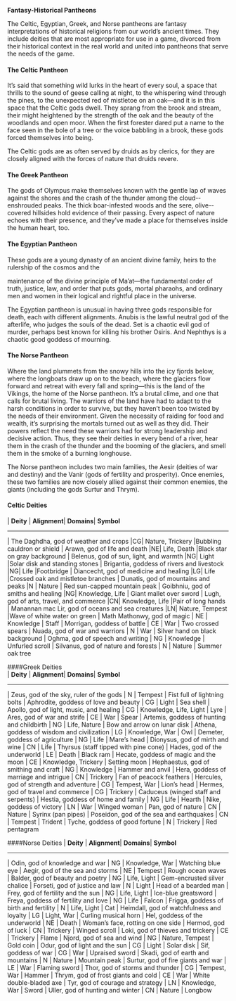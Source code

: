 **Fantasy-Historical Pantheons**

The Celtic, Egyptian, Greek, and Norse pantheons are fantasy
interpretations of historical religions from our world’s ancient times.
They include deities that are most appropriate for use in a game,
divorced from their historical context in the real world and united into
pantheons that serve the needs of the game.

#### The Celtic Pantheon

It’s said that something wild lurks in the heart of every soul, a space
that thrills to the sound of geese calling at night, to the whispering
wind through the pines, to the unexpected red of mistletoe on an oak—and
it is in this space that the Celtic gods dwell. They sprang from the
brook and stream, their might heightened by the strength of the oak and
the beauty of the woodlands and open moor. When the first forester dared
put a name to the face seen in the bole of a tree or the voice babbling
in a brook, these gods forced themselves into being.

The Celtic gods are as often served by druids as by clerics, for they
are closely aligned with the forces of nature that druids revere.

#### The Greek Pantheon

The gods of Olympus make themselves known with the gentle lap of waves
against the shores and the crash of the thunder among the
cloud-­enshrouded peaks. The thick boar-­infested woods and the
sere, olive-­covered hillsides hold evidence of their passing. Every
aspect of nature echoes with their presence, and they’ve made a place
for themselves inside the human heart, too.

#### The Egyptian Pantheon

These gods are a young dynasty of an ancient divine family, heirs to the
rulership of the cosmos and the

maintenance of the divine principle of Ma’at—the fundamental order of
truth, justice, law, and order that puts gods, mortal pharaohs, and
ordinary men and women in their logical and rightful place in the
universe.

The Egyptian pantheon is unusual in having three gods responsible for
death, each with different alignments. Anubis is the lawful neutral god
of the afterlife, who judges the souls of the dead. Set is a chaotic
evil god of murder, perhaps best known for killing his brother Osiris.
And Nephthys is a chaotic good goddess of mourning.

#### The Norse Pantheon

Where the land plummets from the snowy hills into the icy fjords below,
where the longboats draw up on to the beach, where the glaciers flow
forward and retreat with every fall and spring—this is the land of the
Vikings, the home of the Norse pantheon. It’s a brutal clime, and one
that calls for brutal living. The warriors of the land have had to adapt
to the harsh conditions in order to survive, but they haven’t been too
twisted by the needs of their environment. Given the necessity of
raiding for food and wealth, it’s surprising the mortals turned out as
well as they did. Their powers reflect the need these warriors had for
strong leadership and decisive action. Thus, they see their deities in
every bend of a river, hear them in the crash of the thunder and the
booming of the glaciers, and smell them in the smoke of a burning
longhouse.

The Norse pantheon includes two main families, the Aesir (deities of war
and destiny) and the Vanir (gods of fertility and prosperity). Once
enemies, these two families are now closely allied against their common
enemies, the giants (including the gods Surtur and Thrym).

#### Celtic Deities

| **Deity** | **Alignment**|  **Domains**| **Symbol**
 --------------------------------------- ------ ------------- -----------------------------------
| The Daghdha, god of weather and crops |CG|  Nature, Trickery |Bubbling cauldron or shield
| Arawn, god of life and death |NE|  Life, Death |Black star on gray background
| Belenus, god of sun, light, and warmth |NG|  Light |Solar disk and standing stones
| Brigantia, goddess of rivers and livestock |NG|  Life |Footbridge
| Diancecht, god of medicine and healing |LG|  Life |Crossed oak and mistletoe branches
| Dunatis, god of mountains and peaks |N | Nature | Red sun-­capped mountain peak
| Goibhniu, god of smiths and healing |NG| Knowledge, Life | Giant mallet over sword
| Lugh, god of arts, travel, and commerce |CN|  Knowledge, Life |Pair of long hands
| Manannan mac Lir, god of oceans and sea creatures |LN| Nature, Tempest |Wave of white water on green
| Math Mathonwy, god of magic           | NE   | Knowledge   | Staff
| Morrigan, goddess of battle           | CE   | War         | Two crossed spears
| Nuada, god of war and warriors        | N      | War         | Silver hand on black background
| Oghma, god of speech and writing      | NG   | Knowledge   | Unfurled scroll
| Silvanus, god of nature and forests   | N      | Nature      | Summer oak tree


  ####Greek Deities    
  | **Deity** | **Alignment**|  **Domains**| **Symbol**
   --------------------------------------- ------ ------------- -----------------------------------
  | Zeus, god of the sky, ruler of the gods      | N               | Tempest                  | Fist full of lightning bolts
  | Aphrodite, goddess of love and beauty        | CG              | Light                    | Sea shell
  | Apollo, god of light, music, and healing     | CG              | Knowledge, Life, Light   | Lyre
  | Ares, god of war and strife                  | CE              | War                      | Spear
  | Artemis, goddess of hunting and childbirth   | NG              | Life, Nature             | Bow and arrow on lunar disk
  | Athena, goddess of wisdom and civilization   | LG              | Knowledge, War           | Owl
  | Demeter, goddess of agriculture              | NG              | Life                     | Mare’s head
  | Dionysus, god of mirth and wine              | CN              | Life                     | Thyrsus (staff tipped with pine cone)
  | Hades, god of the underworld                 | LE              | Death                    | Black ram
  | Hecate, goddess of magic and the moon        | CE              | Knowledge, Trickery      | Setting moon
  | Hephaestus, god of smithing and craft        | NG              | Knowledge                | Hammer and anvil
  | Hera, goddess of marriage and intrigue       | CN              | Trickery                 | Fan of peacock feathers
  | Hercules, god of strength and adventure      | CG              | Tempest, War             | Lion’s head
  | Hermes, god of travel and commerce           | CG              | Trickery                 | Caduceus (winged staff and serpents)
  | Hestia, goddess of home and family           | NG              | Life                     | Hearth
  | Nike, goddess of victory                     | LN              | War                      | Winged woman
  | Pan, god of nature                           | CN              | Nature                   | Syrinx (pan pipes)
  | Poseidon, god of the sea and earthquakes     | CN              | Tempest                  | Trident
  | Tyche, goddess of good fortune               | N               | Trickery                 | Red pentagram


  ####Norse Deities
  | **Deity** | **Alignment**|  **Domains**| **Symbol**
   --------------------------------------- ------ ------------- -----------------------------------
  | Odin, god of knowledge and war         | NG              | Knowledge, War          | Watching blue eye
  | Aegir, god of the sea and storms       | NE              | Tempest                 | Rough ocean waves
  | Balder, god of beauty and poetry       | NG              | Life, Light             | Gem-­encrusted silver chalice
  | Forseti, god of justice and law        | N               | Light                   | Head of a bearded man
  | Frey, god of fertility and the sun     | NG              | Life, Light             | Ice-­blue greatsword
  | Freya, goddess of fertility and love   | NG              | Life                    | Falcon
  | Frigga, goddess of birth and fertility      | N    | Life, Light       | Cat
  | Heimdall, god of watchfulness and loyalty   | LG   | Light, War        | Curling musical horn
  | Hel, goddess of the underworld              | NE   | Death             | Woman’s face, rotting on one side
  | Hermod, god of luck                         | CN   | Trickery          | Winged scroll
  | Loki, god of thieves and trickery           | CE   | Trickery          | Flame
  | Njord, god of sea and wind                  | NG   | Nature, Tempest   | Gold coin
  | Odur, god of light and the sun              | CG   | Light             | Solar disk
  | Sif, goddess of war                         | CG   | War               | Upraised sword
  | Skadi, god of earth and mountains           | N    | Nature            | Mountain peak
  | Surtur, god of fire giants and war          | LE   | War               | Flaming sword
  | Thor, god of storms and thunder             | CG   | Tempest, War      | Hammer
  | Thrym, god of frost giants and cold         | CE   | War               | White double-­bladed axe
  | Tyr, god of courage and strategy            | LN   | Knowledge, War    | Sword
  | Uller, god of hunting and winter            | CN   | Nature            | Longbow

